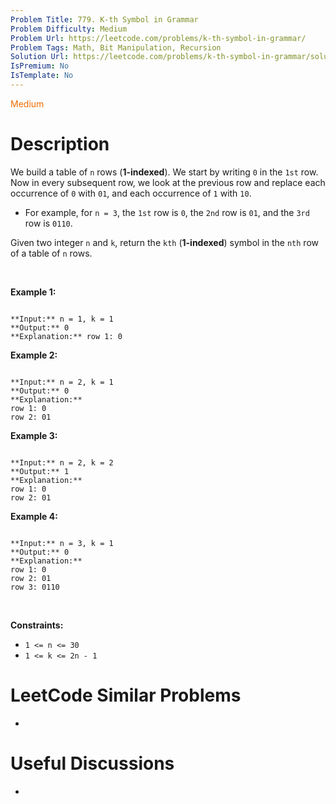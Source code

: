 ```yaml
---
Problem Title: 779. K-th Symbol in Grammar
Problem Difficulty: Medium
Problem Url: https://leetcode.com/problems/k-th-symbol-in-grammar/
Problem Tags: Math, Bit Manipulation, Recursion
Solution Url: https://leetcode.com/problems/k-th-symbol-in-grammar/solution/
IsPremium: No
IsTemplate: No
---
```


<span style="color: rgb(239, 108, 0);">Medium</span>

# Description

We build a table of `n` rows (**1-indexed**). We start by writing `0` in the `1st` row. Now in every subsequent row, we look at the previous row and replace each occurrence of `0` with `01`, and each occurrence of `1` with `10`.


* For example, for `n = 3`, the `1st` row is `0`, the `2nd` row is `01`, and the `3rd` row is `0110`.


Given two integer `n` and `k`, return the `kth` (**1-indexed**) symbol in the `nth` row of a table of `n` rows.


 


**Example 1:**



```

**Input:** n = 1, k = 1
**Output:** 0
**Explanation:** row 1: 0

```

**Example 2:**



```

**Input:** n = 2, k = 1
**Output:** 0
**Explanation:**
row 1: 0
row 2: 01

```

**Example 3:**



```

**Input:** n = 2, k = 2
**Output:** 1
**Explanation:**
row 1: 0
row 2: 01

```

**Example 4:**



```

**Input:** n = 3, k = 1
**Output:** 0
**Explanation:**
row 1: 0
row 2: 01
row 3: 0110

```

 


**Constraints:**


* `1 <= n <= 30`
* `1 <= k <= 2n - 1`




# LeetCode Similar Problems

- []()

# Useful Discussions

- []()
